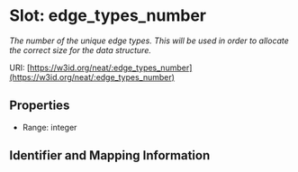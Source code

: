 # Slot: edge_types_number
_The number of the unique edge types. This will be used in order to allocate the correct size for the data structure._


URI: [https://w3id.org/neat/:edge_types_number](https://w3id.org/neat/:edge_types_number)



<!-- no inheritance hierarchy -->


## Properties

 * Range: integer



## Identifier and Mapping Information





